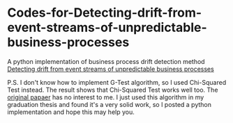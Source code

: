 # Codes-for-Detecting-drift-from-event-streams-of-unpredictable-business-processes
A python implementation of business process drift detection method [Detecting drift from event streams of unpredictable business processes](https://link.springer.com/chapter/10.1007/978-3-319-46397-1_26)

P.S.
I don't know how to implement G-Test algorithm, so I used Chi-Squared Test instead. The result shows that Chi-Squared Test works well too.
The [original papaer](https://link.springer.com/chapter/10.1007/978-3-319-46397-1_26) has no interest to me. I just used this algorithm in my graduation thesis and found it's a very solid work, so I posted a python implementation and hope this may help you.
